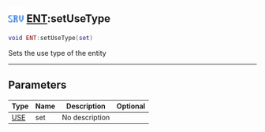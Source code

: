 ## <img src="../../.gitbook/assets/server.png" width="32" height="32" /> [ENT](../ent/README.md):setUseType

```lua
void ENT:setUseType(set)
```

Sets the use type of the entity

------
## Parameters

| Type   | Name | Description | Optional |
| ------ | ---- | ----------- | -------: |
| [USE](../use/README.md) | set | No description |  |

